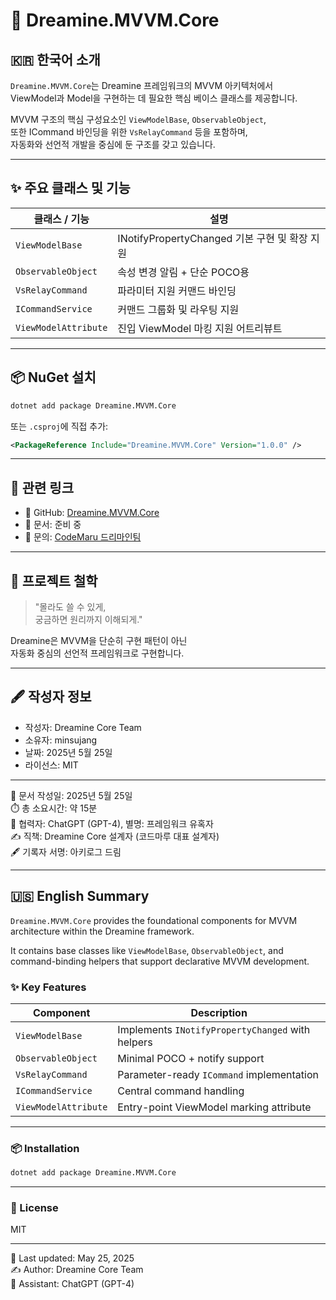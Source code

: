 # 🌟 Dreamine.MVVM.Core

## 🇰🇷 한국어 소개

`Dreamine.MVVM.Core`는 Dreamine 프레임워크의 MVVM 아키텍처에서  
ViewModel과 Model을 구현하는 데 필요한 핵심 베이스 클래스를 제공합니다.

MVVM 구조의 핵심 구성요소인 `ViewModelBase`, `ObservableObject`,  
또한 ICommand 바인딩을 위한 `VsRelayCommand` 등을 포함하며,  
자동화와 선언적 개발을 중심에 둔 구조를 갖고 있습니다.

---

## ✨ 주요 클래스 및 기능

| 클래스 / 기능 | 설명 |
|---------------|------|
| `ViewModelBase` | INotifyPropertyChanged 기본 구현 및 확장 지원 |
| `ObservableObject` | 속성 변경 알림 + 단순 POCO용 |
| `VsRelayCommand` | 파라미터 지원 커맨드 바인딩 |
| `ICommandService` | 커맨드 그룹화 및 라우팅 지원 |
| `ViewModelAttribute` | 진입 ViewModel 마킹 지원 어트리뷰트 |

---

## 📦 NuGet 설치

```bash
dotnet add package Dreamine.MVVM.Core
```

또는 `.csproj`에 직접 추가:

```xml
<PackageReference Include="Dreamine.MVVM.Core" Version="1.0.0" />
```

---

## 🔗 관련 링크

- 📁 GitHub: [Dreamine.MVVM.Core](https://github.com/CodeMaru-Dreamine/Dreamine.MVVM.Core)
- 📝 문서: 준비 중
- 💬 문의: [CodeMaru 드리마인팀](mailto:togood1983@gmail.com)

---

## 🧙 프로젝트 철학

> "몰라도 쓸 수 있게,  
> 궁금하면 원리까지 이해되게."

Dreamine은 MVVM을 단순히 구현 패턴이 아닌  
자동화 중심의 선언적 프레임워크로 구현합니다.

---

## 🖋️ 작성자 정보

- 작성자: Dreamine Core Team  
- 소유자: minsujang  
- 날짜: 2025년 5월 25일  
- 라이선스: MIT

---

📅 문서 작성일: 2025년 5월 25일  
⏱️ 총 소요시간: 약 15분  
🤖 협력자: ChatGPT (GPT-4), 별명: 프레임워크 유혹자  
✍️ 직책: Dreamine Core 설계자 (코드마루 대표 설계자)  
🖋️ 기록자 서명: 아키로그 드림

---

## 🇺🇸 English Summary

`Dreamine.MVVM.Core` provides the foundational components for MVVM  
architecture within the Dreamine framework.

It contains base classes like `ViewModelBase`, `ObservableObject`, and  
command-binding helpers that support declarative MVVM development.

### ✨ Key Features

| Component | Description |
|-----------|-------------|
| `ViewModelBase` | Implements `INotifyPropertyChanged` with helpers |
| `ObservableObject` | Minimal POCO + notify support |
| `VsRelayCommand` | Parameter-ready `ICommand` implementation |
| `ICommandService` | Central command handling |
| `ViewModelAttribute` | Entry-point ViewModel marking attribute |

---

### 📦 Installation

```bash
dotnet add package Dreamine.MVVM.Core
```

---

### 🔖 License

MIT

---

📅 Last updated: May 25, 2025  
✍️ Author: Dreamine Core Team  
🤖 Assistant: ChatGPT (GPT-4)
